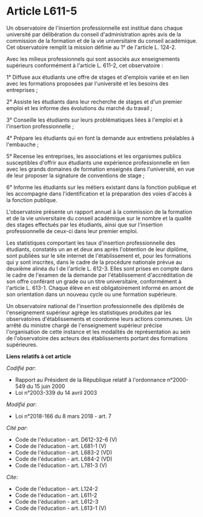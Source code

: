 # Article L611-5

Un observatoire de l'insertion professionnelle est institué dans chaque université par délibération du conseil
d'administration après avis de la commission de la formation et de la vie universitaire du conseil académique. Cet
observatoire remplit la mission définie au 1° de l'article L. 124-2. 

Avec les milieux professionnels qui sont associés aux enseignements supérieurs conformément à l'article L. 611-2, cet
observatoire : 

1° Diffuse aux étudiants une offre de stages et d'emplois variée et en lien avec les formations proposées par l'université et
les besoins des entreprises ; 

2° Assiste les étudiants dans leur recherche de stages et d'un premier emploi et les informe des évolutions du marché du
travail ; 

3° Conseille les étudiants sur leurs problématiques liées à l'emploi et à l'insertion professionnelle ; 

4° Prépare les étudiants qui en font la demande aux entretiens préalables à l'embauche ; 

5° Recense les entreprises, les associations et les organismes publics susceptibles d'offrir aux étudiants une expérience
professionnelle en lien avec les grands domaines de formation enseignés dans l'université, en vue de leur proposer la
signature de conventions de stage ; 

6° Informe les étudiants sur les métiers existant dans la fonction publique et les accompagne dans l'identification et la
préparation des voies d'accès à la fonction publique. 

L'observatoire présente un rapport annuel à la commission de la formation et de la vie universitaire du conseil académique
sur le nombre et la qualité des stages effectués par les étudiants, ainsi que sur l'insertion professionnelle de ceux-ci dans
leur premier emploi. 

Les statistiques comportant les taux d'insertion professionnelle des étudiants, constatés un an et deux ans après l'obtention
de leur diplôme, sont publiées sur le site internet de l'établissement et, pour les formations qui y sont inscrites, dans le
cadre de la procédure nationale prévue au deuxième alinéa du I de l'article L. 612-3. Elles sont prises en compte dans le
cadre de l'examen de la demande par l'établissement d'accréditation de son offre conférant un grade ou un titre
universitaire, conformément à l'article L. 613-1. Chaque élève en est obligatoirement informé en amont de son orientation
dans un nouveau cycle ou une formation supérieure. 

Un observatoire national de l'insertion professionnelle des diplômés de l'enseignement supérieur agrège les statistiques
produites par les observatoires d'établissements et coordonne leurs actions communes. Un arrêté du ministre chargé de
l'enseignement supérieur précise l'organisation de cette instance et les modalités de représentation au sein de
l'observatoire des acteurs des établissements portant des formations supérieures.

**Liens relatifs à cet article**

_Codifié par_:

  - Rapport au Président de la République relatif à l'ordonnance n°2000-549 du 15 juin 2000
  - Loi n°2003-339 du 14 avril 2003

_Modifié par_:

  - Loi n°2018-166 du 8 mars 2018 - art. 7

_Cité par_:

  - Code de l'éducation - art. D612-32-6 (V)
  - Code de l'éducation - art. L681-1 (V)
  - Code de l'éducation - art. L683-2 (VD)
  - Code de l'éducation - art. L684-2 (VD)
  - Code de l'éducation - art. L781-3 (V)

_Cite_:

  - Code de l'éducation - art. L124-2
  - Code de l'éducation - art. L611-2
  - Code de l'éducation - art. L612-3
  - Code de l'éducation - art. L613-1 (V)
